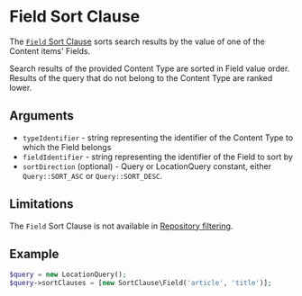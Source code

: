 # Field Sort Clause

The [`Field` Sort Clause](https://github.com/ezsystems/ezplatform-kernel/blob/v1.0.0/eZ/Publish/API/Repository/Values/Content/Query/SortClause/Field.php)
sorts search results by the value of one of the Content items' Fields.

Search results of the provided Content Type are sorted in Field value order.
Results of the query that do not belong to the Content Type are ranked lower.

## Arguments

- `typeIdentifier` - string representing the identifier of the Content Type to which the Field belongs
- `fieldIdentifier` - string representing the identifier of the Field to sort by
- `sortDirection` (optional) - Query or LocationQuery constant, either `Query::SORT_ASC` or `Query::SORT_DESC`.

## Limitations

The `Field` Sort Clause is not available in [Repository filtering](../../../api/public_php_api_search.md#repository-filtering).

## Example

``` php
$query = new LocationQuery();
$query->sortClauses = [new SortClause\Field('article', 'title')];
```
